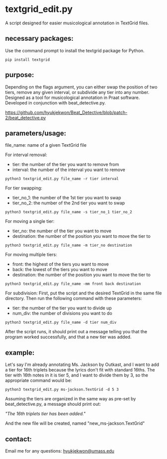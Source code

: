 # textgrid_edit.py
A script designed for easier musicological annotation in TextGrid files.

## necessary packages:
Use the command prompt to install the textgrid package for Python.
```
pip install textgrid
```

## purpose:
Depending on the flags argument, you can either swap the position of two tiers, remove any given interval, or subdivide any tier into any number. Designed as a tool for musicological annotation in Praat software. Developed in conjunction with beat_detective.py.

https://github.com/hyukjekwon/Beat_Detective/blob/patch-2/beat_detective.py

## parameters/usage:
file_name: name of a given TextGrid file

For interval removal:
  - tier: the number of the tier you want to remove from
  - interval: the number of the interval you want to remove
```
python3 textgrid_edit.py file_name -r tier interval
```
For tier swapping:
  - tier_no_1: the number of the 1st tier you want to swap
  - tier_no_2: the number of the 2nd tier you want to swap
```
python3 textgrid_edit.py file_name -s tier_no_1 tier_no_2
```
For moving a single tier:
  - tier_no: the number of the tier you want to move
  - destination: the number of the position you want to move the tier to
```
python3 textgrid_edit.py file_name -m tier_no destination
```
For moving multiple tiers:
  - front: the highest of the tiers you want to move
  - back: the lowest of the tiers you want to move
  - destination: the number of the position you want to move the tier to
```
python3 textgrid_edit.py file_name -mm front back destination
```
For subdivision:
  First, put the script and the desired TextGrid in the same file directory. Then run the following command with these parameters:
  - tier: the number of the tier you want to divide up
  - num_div: the number of divisions you want to do
```
python3 textgrid_edit.py file_name -d tier num_div
```
After the script runs, it should print out a message telling you that the program worked successfully, and that a new tier was added.

## example:
Let's say I'm already annotating Ms. Jackson by Outkast, and I want to add a tier for 16th triplets because the lyrics don't fit with standard 16ths. The tier with 16th notes in it is tier 5, and I want to divide them by 3, so the appropriate command would be:
```
python3 textgrid_edit.py ms-jackson.TextGrid -d 5 3
```
Assuming the tiers are organized in the same way as pre-set by beat_detective.py, a message should print out:

*"The 16th triplets tier has been added."*

And the new file will be created, named "new_ms-jackson.TextGrid"

## contact:
Email me for any questions: hyukjekwon@umass.edu
